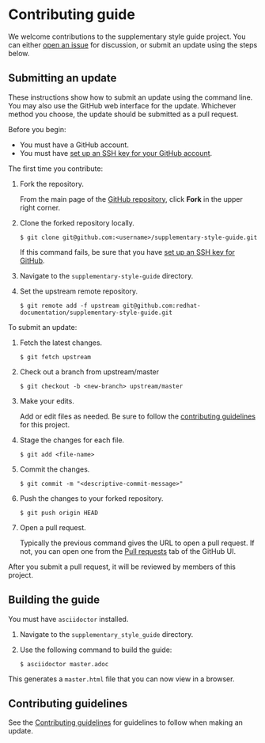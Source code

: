 # Contributing guide

We welcome contributions to the supplementary style guide project. You can either [open an issue](https://github.com/redhat-documentation/doc-style/issues) for discussion, or submit an update using the steps below.

## Submitting an update

These instructions show how to submit an update using the command line. You may also use the GitHub web interface for the update. Whichever method you choose, the update should be submitted as a pull request.

Before you begin:

* You must have a GitHub account.
* You must have [set up an SSH key for your GitHub account](https://docs.github.com/en/github/authenticating-to-github/adding-a-new-ssh-key-to-your-github-account).

The first time you contribute:

1. Fork the repository.

   From the main page of the [GitHub repository](https://github.com/redhat-documentation/supplementary-style-guide), click **Fork** in the upper right corner.

2. Clone the forked repository locally.

   ```
   $ git clone git@github.com:<username>/supplementary-style-guide.git
   ```

   If this command fails, be sure that you have [set up an SSH key for GitHub](https://docs.github.com/en/github/authenticating-to-github/adding-a-new-ssh-key-to-your-github-account).

3. Navigate to the `supplementary-style-guide` directory.

4. Set the upstream remote repository.

   ```
   $ git remote add -f upstream git@github.com:redhat-documentation/supplementary-style-guide.git
   ```

To submit an update:

1. Fetch the latest changes.

   ```
   $ git fetch upstream
   ```

2. Check out a branch from upstream/master

   ```
   $ git checkout -b <new-branch> upstream/master
   ```

3. Make your edits.

   Add or edit files as needed. Be sure to follow the [contributing guidelines](GUIDELINES.adoc) for this project.

4. Stage the changes for each file.

   ```
   $ git add <file-name>
   ```

5. Commit the changes.

   ```
   $ git commit -m "<descriptive-commit-message>"
   ```

6. Push the changes to your forked repository.

   ```
   $ git push origin HEAD
   ```

7. Open a pull request.

   Typically the previous command gives the URL to open a pull request. If not, you can open one from the [Pull requests](https://github.com/redhat-documentation/supplementary-style-guide/pulls) tab of the GitHub UI.

After you submit a pull request, it will be reviewed by members of this project.

## Building the guide

You must have `asciidoctor` installed.

1. Navigate to the `supplementary_style_guide` directory.
2. Use the following command to build the guide:

   ```
   $ asciidoctor master.adoc
   ```

This generates a `master.html` file that you can now view in a browser.

## Contributing guidelines

See the [Contributing guidelines](GUIDELINES.adoc) for guidelines to follow when making an update.
